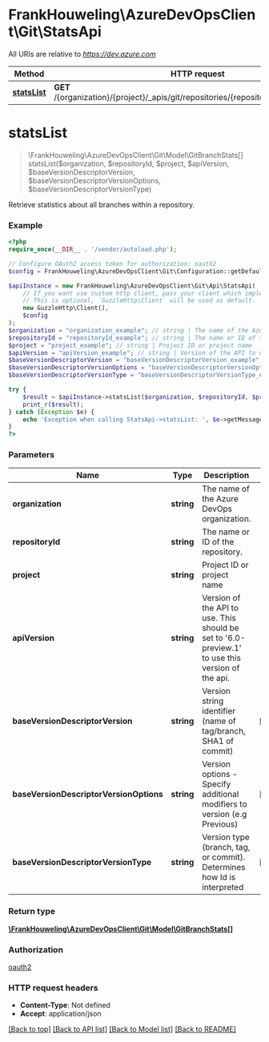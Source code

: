 # FrankHouweling\AzureDevOpsClient\Git\StatsApi

All URIs are relative to *https://dev.azure.com*

Method | HTTP request | Description
------------- | ------------- | -------------
[**statsList**](StatsApi.md#statsList) | **GET** /{organization}/{project}/_apis/git/repositories/{repositoryId}/stats/branches | 


# **statsList**
> \FrankHouweling\AzureDevOpsClient\Git\Model\GitBranchStats[] statsList($organization, $repositoryId, $project, $apiVersion, $baseVersionDescriptorVersion, $baseVersionDescriptorVersionOptions, $baseVersionDescriptorVersionType)



Retrieve statistics about all branches within a repository.

### Example
```php
<?php
require_once(__DIR__ . '/vendor/autoload.php');

// Configure OAuth2 access token for authorization: oauth2
$config = FrankHouweling\AzureDevOpsClient\Git\Configuration::getDefaultConfiguration()->setAccessToken('YOUR_ACCESS_TOKEN');

$apiInstance = new FrankHouweling\AzureDevOpsClient\Git\Api\StatsApi(
    // If you want use custom http client, pass your client which implements `GuzzleHttp\ClientInterface`.
    // This is optional, `GuzzleHttp\Client` will be used as default.
    new GuzzleHttp\Client(),
    $config
);
$organization = "organization_example"; // string | The name of the Azure DevOps organization.
$repositoryId = "repositoryId_example"; // string | The name or ID of the repository.
$project = "project_example"; // string | Project ID or project name
$apiVersion = "apiVersion_example"; // string | Version of the API to use.  This should be set to '6.0-preview.1' to use this version of the api.
$baseVersionDescriptorVersion = "baseVersionDescriptorVersion_example"; // string | Version string identifier (name of tag/branch, SHA1 of commit)
$baseVersionDescriptorVersionOptions = "baseVersionDescriptorVersionOptions_example"; // string | Version options - Specify additional modifiers to version (e.g Previous)
$baseVersionDescriptorVersionType = "baseVersionDescriptorVersionType_example"; // string | Version type (branch, tag, or commit). Determines how Id is interpreted

try {
    $result = $apiInstance->statsList($organization, $repositoryId, $project, $apiVersion, $baseVersionDescriptorVersion, $baseVersionDescriptorVersionOptions, $baseVersionDescriptorVersionType);
    print_r($result);
} catch (Exception $e) {
    echo 'Exception when calling StatsApi->statsList: ', $e->getMessage(), PHP_EOL;
}
?>
```

### Parameters

Name | Type | Description  | Notes
------------- | ------------- | ------------- | -------------
 **organization** | **string**| The name of the Azure DevOps organization. |
 **repositoryId** | **string**| The name or ID of the repository. |
 **project** | **string**| Project ID or project name |
 **apiVersion** | **string**| Version of the API to use.  This should be set to &#39;6.0-preview.1&#39; to use this version of the api. |
 **baseVersionDescriptorVersion** | **string**| Version string identifier (name of tag/branch, SHA1 of commit) | [optional]
 **baseVersionDescriptorVersionOptions** | **string**| Version options - Specify additional modifiers to version (e.g Previous) | [optional]
 **baseVersionDescriptorVersionType** | **string**| Version type (branch, tag, or commit). Determines how Id is interpreted | [optional]

### Return type

[**\FrankHouweling\AzureDevOpsClient\Git\Model\GitBranchStats[]**](../Model/GitBranchStats.md)

### Authorization

[oauth2](../../README.md#oauth2)

### HTTP request headers

 - **Content-Type**: Not defined
 - **Accept**: application/json

[[Back to top]](#) [[Back to API list]](../../README.md#documentation-for-api-endpoints) [[Back to Model list]](../../README.md#documentation-for-models) [[Back to README]](../../README.md)

